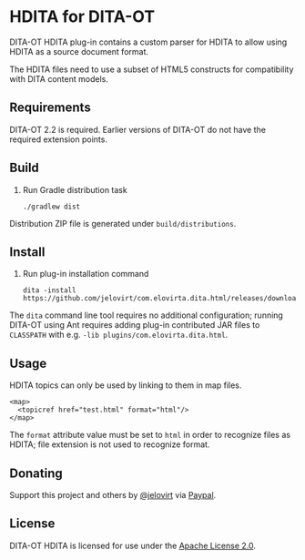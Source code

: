 HDITA for DITA-OT
=================

DITA-OT HDITA plug-in contains a custom parser for HDITA to allow
using HDITA as a source document format.

The HDITA files need to use a subset of HTML5 constructs for
compatibility with DITA content models.

Requirements
------------

DITA-OT 2.2 is required. Earlier versions of DITA-OT do not have the
required extension points.

Build
-----

1.  Run Gradle distribution task

    ~~~~ {.sh}
    ./gradlew dist
    ~~~~

Distribution ZIP file is generated under `build/distributions`.

Install
-------

1.  Run plug-in installation command

    ~~~~ {.sh}
    dita -install https://github.com/jelovirt/com.elovirta.dita.html/releases/download/0.1.0/com.elovirta.dita.html_0.1.0.zip
    ~~~~

The `dita` command line tool requires no additional configuration;
running DITA-OT using Ant requires adding plug-in contributed JAR files
to `CLASSPATH` with e.g. `-lib plugins/com.elovirta.dita.html`.

Usage
-----

HDITA topics can only be used by linking to them in map files.

~~~~ {.xml}
<map>
  <topicref href="test.html" format="html"/>
</map>
~~~~

The `format` attribute value must be set to `html` in order to
recognize files as HDITA; file extension is not used to
recognize format.

Donating
--------

Support this project and others by [@jelovirt](https://github.com/jelovirt) via [Paypal](https://www.paypal.com/cgi-bin/webscr?cmd=_donations&business=jarno%40elovirta%2ecom&lc=FI&item_name=Support%20Open%20Source%20work&currency_code=EUR&bn=PP%2dDonationsBF%3abtn_donate_LG%2egif%3aNonHosted).

License
-------

DITA-OT HDITA is licensed for use under the [Apache License 2.0](http://www.apache.org/licenses/LICENSE-2.0).